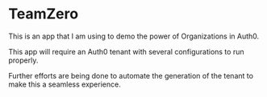 # TeamZero
This is an app that I am using to demo the power of Organizations in Auth0.

This app will require an Auth0 tenant with several configurations to run properly.

Further efforts are being done to automate the generation of the tenant to make this a seamless experience.
